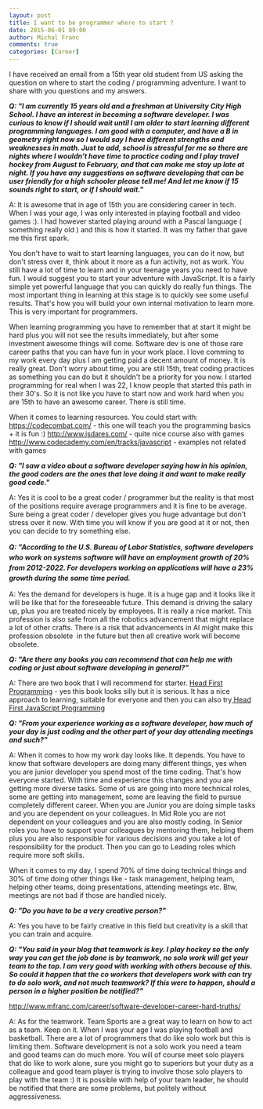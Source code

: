 ```yaml
---
layout: post
title: I want to be programmer where to start ?
date: 2015-06-01 09:00
author: Michal Franc
comments: true
categories: [Career]
---
```

I have received an email from a 15th year old student from US asking the question on where to start the coding / programming adventure. I want to share with you questions and my answers.

<em><strong>Q: "I am currently 15 years old and a freshman at University City High School. I have an interest in becoming a software developer. I was curious to know if I should wait until I am older to start learning different programming languages. I am good with a computer, and have a B in geometry right now so I would say I have different strengths and weaknesses in math. Just to add, school is stressful for me so there are nights where I wouldn't have time to practice coding and I play travel hockey from August to February, and that can make me stay up late at night. If you have any suggestions on software developing that can be user friendly for a high schooler please tell me! And let me know if 15 sounds right to start, or if I should wait."</strong></em>

A: It is awesome that in age of 15th you are considering career in tech. When I was your age, I was only interested in playing football and video games :). I had however started playing around with a Pascal language ( something really old ) and this is how it started. It was my father that gave me this first spark.

You don't have to wait to start learning languages, you can do it now, but don't stress over it, think about it more as a fun activity, not as work. You still have a lot of time to learn and in your teenage years you need to have fun. I would suggest you to start your adventure with JavaScript. It is a fairly simple yet powerful language that you can quickly do really fun things. The most important thing in learning at this stage is to quickly see some useful results. That's how you will build your own internal motivation to learn more. This is very important for programmers.

When learning programming you have to remember that at start it might be hard plus you will not see the results immediately, but after some investment awesome things will come. Software dev is one of those rare career paths that you can have fun in your work place. I love comming to my work every day plus I am getting paid a decent amount of money. It is really great.
Don't worry about time, you are still 15th, treat coding practices as something you can do but it shouldn't be a priority for you now. I started programming for real when I was 22, I know people that started this path in their 30's. So it is not like you have to start now and work hard when you are 15th to have an awesome career. There is still time.

When it comes to learning resources.
You could start with:
<a href="https://codecombat.com/ ">https://codecombat.com/</a> - this one will teach you the programming basics + it is fun :)
<a href="http://www.jsdares.com/">http://www.jsdares.com/</a> - quite nice course also with games
<a href="http://www.codecademy.com/en/tracks/javascript">http://www.codecademy.com/en/tracks/javascript</a> - examples not related with games

<strong><em>Q: "I saw a video about a software developer saying how in his opinion, the good coders are the ones that love doing it and want to make really good code."</em></strong>

A: Yes it is cool to be a great coder / programmer but the reality is that most of the positions require average programmers and it is fine to be average. Sure being a great coder / developer gives you huge advantage but don't stress over it now. With time you will know if you are good at it or not, then you can decide to try something else.

<em style="line-height: 1.5;"><strong>Q: "According to the U.S. Bureau of Labor Statistics, software developers who work on systems software will have an employment growth of 20% from 2012-2022. For developers working on applications will have a 23% growth during the same time period.</strong></em>

A: Yes the demand for developers is huge. It is a huge gap and it looks like it will be like that for the foreseeable future. This demand is driving the salary up, plus you are treated nicely by employees. It is really a nice market. This profession is also safe from all the robotics advancement that might replace a lot of other crafts. There is a risk that advancements in AI might make this profession obsolete  in the future but then all creative work will become obsolete.

<em><strong>Q: "Are there any books you can recommend that can help me with coding or just about software developing in general?"</strong></em>

A: There are two book that I will recommend for starter. <a href="http://shop.oreilly.com/product/9780596802387.do?CMP=ILC-hf1st">Head First Programming</a> - yes this book looks silly but it is serious. It has a nice approach to learning, suitable for everyone and then you can also try<a href=" http://www.amazon.com/Head-First-JavaScript-Programming-Freeman/dp/144934013X"> Head First JavaScript Programming</a>

<em><strong>Q: "From your experience working as a software developer, how much of your day is just coding and the other part of your day attending meetings and such?"</strong></em>

A: When it comes to how my work day looks like. It depends. You have to know that software developers are doing many different things, yes when you are junior developer you spend most of the time coding. That's how everyone started. With time and experience this changes and you are getting more diverse tasks. Some of us are going into more technical roles, some are getting into management, some are leaving the field to pursue completely different career. When you are Junior you are doing simple tasks and you are dependent on your colleagues. In Mid Role you are not dependent on your colleagues and you are also mostly coding. In Senior roles you have to support your colleagues by mentoring them, helping them plus you are also responsible for various decisions and you take a lot of responsibility for the product. Then you can go to Leading roles which require more soft skills.

When it comes to my day, I spend 70% of time doing technical things and 30% of time doing other things like - task management, helping team, helping other teams, doing presentations, attending meetings etc. Btw, meetings are not bad if those are handled nicely.

<em><strong>Q: "Do you have to be a very creative person?"</strong></em>

A: Yes you have to be fairly creative in this field but creativity is a skill that you can train and acquire.

<em><strong>Q: "You said in your blog that teamwork is key. I play hockey so the only way you can get the job done is by teamwork, no solo work will get your team to the top. I am very good with working with others because of this. So could it happen that the co workers that developers work with can try to do solo work, and not much teamwork? If this were to happen, should a person in a higher position be notified?"</strong></em>

<a href="http://www.mfranc.com/career/software-developer-career-hard-truths/">http://www.mfranc.com/career/software-developer-career-hard-truths/</a>

A: As for the teamwork. Team Sports are a great way to learn on how to act as a team. Keep on it. When I was your age I was playing football and basketball. There are a lot of programmers that do like solo work but this is limiting them. Software development is not a solo work you need a team and good teams can do much more. You will of course meet solo players that do like to work alone, sure you might go to superiors but your duty as a colleague and good team player is trying to involve those solo players to play with the team :) It is possible with help of your team leader, he should be notified that there are some problems, but politely without aggressiveness.
